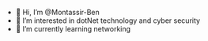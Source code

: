 - 👋 Hi, I’m @Montassir-Ben
- 👀 I’m interested in dotNet technology and cyber security
- 🌱 I’m currently learning networking

<!---
Montassir-Ben/Montassir-Ben is a ✨ special ✨ repository because its `README.md` (this file) appears on your GitHub profile.
You can click the Preview link to take a look at your changes.
--->
